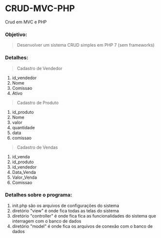 # CRUD-MVC-PHP
Crud em MVC e PHP
### Objetivo: 

>Desenvolver um sistema CRUD simples em PHP 7 (sem frameworks)

### Detalhes:

> Cadastro de Vendedor

1. id_vendedor
2. Nome
3. Comissao
4. Ativo

> Cadastro de Produto

1. id_produto
2. Nome
3. valor
4. quantidade
5. data
6. comissao

> Cadastro de Vendas

1. id_venda
2. id_produto
3. id_vendedor
4. Data_Venda
5. Valor_Venda
6. Comissao

### Detalhes sobre o programa:

1.  init.php são os arquivos de configurações do sistema
2.  diretório "view" é onde fica todas as telas do sistema
3.  diretório "controller" é onde fica fica as funcionalidades do sistema que interragem com o banco de dados
4.  diretório "model" é onde fica os arquivos de conexão com o banco de dados


